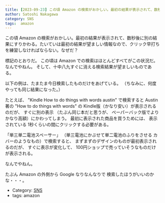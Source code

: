 ```yaml
---
title: [2023-09-23] この頃 Amazon の検索がおかしい。最初の結果が表示されて、数秒後に別の結果にすりかわる。たいていは最初の結果が望ましい情報なので、クリック早打ちを練習しなければならない。なぜだ？ ---わけわからん
author: Satoshi Nakagawa
category: SNS
tags:  amazon
---
```


この頃 Amazon の検索がおかしい。最初の結果が表示されて、数秒後に別の結果にすりかわる。たいていは最初の結果が望ましい情報なので、クリック早打ちを練習しなければならない。なぜだ？

 標記のとおりだ。
この頃は Amazon での検索はほとんどすべてがこの状況だ。
なんでやねん。
そして、十中八九すぐに消える検索結果が望ましいものである。

 以下の例は、たまたま今日検索したものだけをあげている。
（ちなみに、何度やっても同じ結果になった。）

 たとえば、
"Kindle How to do things with words austin"
で検索すると Austin 著の
"How to do things with words" の
Kindle版（かなり安い）が表示されるのだが、
すぐに別の表示
（たぶん同じ本だと思うが、
ペーパーバック版でよりかなり高額）にかわってしまう。
最初に表示された商品を買うためには、
表示されている 1秒くらいの間にクリックする必要がある。

 「単三単二電池スペーサー」
（単三電池にかぶせて単二電池のふりをさせる
カバーのようなもの）で検索すると、
まずまずのデザインのものが最初表示されるのだが、
すぐに表示が変化して、
100円ショップで売っていそうなものだけが表示される。

 なんでやねん。

 たぶん Amazon の外側から Google なりなんなりで
検索したほうがいいのかな・・・。

- Category: [SNS](https://merapano.github.io/categories.html#SNS)
- tags:  amazon
